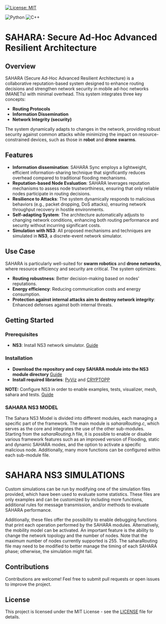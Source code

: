 [![License: MIT](https://img.shields.io/badge/License-MIT-yellow.svg)](https://github.com/aiman-al-masoud/image_quality_assessment/blob/main/LICENSE)

![Python](https://img.shields.io/badge/python-3670A0?style=for-the-badge&logo=python&logoColor=ffdd54)
![C++](https://img.shields.io/badge/-C++-blue?logo=cplusplus)



# SAHARA: Secure Ad-Hoc Advanced Resilient Architecture

## Overview

SAHARA (Secure Ad-Hoc Advanced Resilient Architecture) is a collaborative reputation-based system designed to enhance routing decisions and strengthen network security in mobile ad-hoc networks (MANETs) with minimal overhead. This system integrates three key concepts:

- **Routing Protocols**
- **Information Dissemination**
- **Network Integrity (security)**

The system dynamically adapts to changes in the network, providing robust security against common attacks while minimizing the impact on resource-constrained devices, such as those in **robot** and **drone swarms**.

## Features

- **Information dissemination**: SAHARA Sync employs a lightweight, efficient information-sharing technique that significantly reduces overhead compared to traditional flooding mechanisms.
- **Reputation-based Node Evaluation**: SAHARA leverages reputation mechanisms to assess node trustworthiness, ensuring that only reliable nodes participate in routing decisions.
- **Resilience to Attacks**: The system dynamically responds to malicious behaviors (e.g., packet dropping, DoS attacks), ensuring network throughput recovery in hostile environments.
- **Self-adapting System**: The architecture automatically adjusts to changing network conditions, enhancing both routing performance and security without incurring significant costs.
- **Simulation with NS3**: All proposed mechanisms and techniques are simulated in **NS3**, a discrete-event network simulator.

## Use Case

SAHARA is particularly well-suited for **swarm robotics** and **drone networks**, where resource efficiency and security are critical. The system optimizes:

- **Routing robustness**: Better decision-making based on nodes' reputations.
- **Energy efficiency**: Reducing communication costs and energy consumption.
- **Protection against internal attacks aim to destroy network integrity**: Enhanced defenses against both internal threats.

## Getting Started

### Prerequisites

- **NS3**: Install NS3 network simulator. [Guide](https://www.nsnam.org/docs/installation/html/)

### Installation
- **Download the repository and copy SAHARA module into the NS3 module directory** [Guide](https://www.nsnam.org/docs/manual/html/new-modules.html)
- **Install required libraries**: [PyViz](https://www.nsnam.org/wiki/PyViz) and [CRYPTOPP](https://www.projectguideline.com/secrets-of-using-cryptography-in-ns-3-using-crypto-library/) 

**NOTE:** Configure NS3 in order to enable examples, tests, visualizer, mesh, sahara and tests. [Guide](https://www.nsnam.org/docs/tutorial/html/getting-started.html)

### SAHARA NS3 MODEL

The Sahara NS3 Model is divided into different modules, each managing a specific part of the framework. The main module is *saharaRouting.c*, which serves as the core and integrates the use of the other sub-modules. Starting from the *saharaRouting.h* file, it is possible to enable or disable various framework features such as an improved version of Flooding, static and dynamic SAHARA modes, and the option to activate a specific malicious node. Additionally, many more functions can be configured within each sub-module file.

# SAHARA NS3 SIMULATIONS
Custom simulations can be run by modifying one of the simulation files provided, which have been used to evaluate some statistics. These files are only examples and can be customized by including more functions, additional rules for message transmission, and/or methods to evaluate SAHARA performance.

Additionally, these files offer the possibility to enable debugging functions that print each operation performed by the SAHARA modules. Alternatively, the mobility model can be activated. An important feature is the ability to change the network topology and the number of nodes. Note that the maximum number of nodes currently supported is 255. The saharaRouting file may need to be modified to better manage the timing of each SAHARA phase; otherwise, the simulation might fail.


## Contributions

Contributions are welcome! Feel free to submit pull requests or open issues to improve the project.

## License

This project is licensed under the MIT License - see the [LICENSE](LICENSE) file for details.
